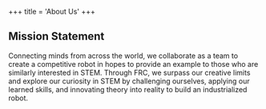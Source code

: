 +++
title = 'About Us'
+++

## Mission Statement

Connecting minds from across the world, we collaborate as a team to create a competitive robot in hopes to provide an example to those who are similarly interested in STEM. Through FRC, we surpass our creative limits and explore our curiosity in STEM by challenging ourselves, applying our learned skills, and innovating theory into reality to build an industrialized robot.
